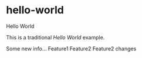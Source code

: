 hello-world
===========

Hello World

This is a traditional _Hello World_ example.

Some new info...
Feature1
Feature2
Feature2 changes
